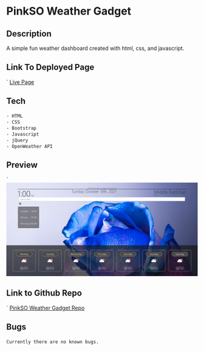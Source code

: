 # PinkSO Weather Gadget

## Description

A simple fun weather dashboard created with html, css, and javascript.


## Link To Deployed Page
`
    [Live Page](https://soph-k.github.io/sophk_weather_gadget/)


## Tech

    - HTML
    - CSS
    - Bootstrap
    - Javascript
    - jQuery
    - OpenWeather API


## Preview
`
    ![Preview Of Sophk Weather Gadget webpage](.\assests\images\screenshot.png)


## Link to Github Repo
`
    [PinkSO Weather Gadget Repo](https://github.com/soph-k/sophk_weather_gadget)


## Bugs 

    Currently there are no known bugs.
